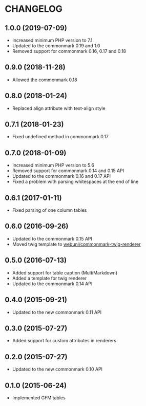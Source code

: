 CHANGELOG
=========

1.0.0 (2019-07-09)
-------------------

 * Increased minimum PHP version to 7.1
 * Updated to the commonmark 0.19 and 1.0
 * Removed support for commonmark 0.16, 0.17 and 0.18

0.9.0 (2018-11-28)
------------------

 * Allowed the commonmark 0.18

0.8.0 (2018-01-24)
------------------

 * Replaced align attribute with text-align style

0.7.1 (2018-01-23)
------------------

 * Fixed undefined method in commonmark 0.17

0.7.0 (2018-01-09)
------------------

 * Increased minimum PHP version to 5.6
 * Removed support for commonmark 0.14 and 0.15 API
 * Updated to the commonmark 0.16 and 0.17 API
 * Fixed a problem with parsing whitespaces at the end of line

0.6.1 (2017-01-11)
------------------

 * Fixed parsing of one column tables

0.6.0 (2016-09-26)
------------------

 * Updated to the commonmark 0.15 API
 * Moved twig template to [webuni/commonmark-twig-renderer](https://packagist.org/packages/webuni/commonmark-twig-renderer)

0.5.0 (2016-07-13)
------------------

 * Added support for table caption (MultiMarkdown)
 * Added a template for twig renderer
 * Updated to the commonmark 0.14 API

0.4.0 (2015-09-21)
------------------

 * Updated to the new commonmark 0.11 API

0.3.0 (2015-07-27)
------------------

 * Added support for custom attributes in renderers

0.2.0 (2015-07-27)
------------------

 * Updated to the new commonmark 0.10 API

0.1.0 (2015-06-24)
------------------

 * Implemented GFM tables


